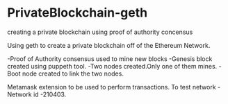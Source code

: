 # PrivateBlockchain-geth
creating a private blockchain using proof of authority concensus

Using geth to create a private blockchain off of the Ethereum Network.

-Proof of Authority consensus used to mine new blocks
-Genesis block created using puppeth tool.
-Two nodes created.Only one of them mines.
-Boot node created to link the two nodes.

Metamask extension to be used to perform transactions.
To test network -Network id -210403.
